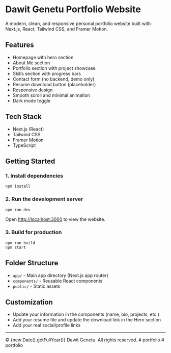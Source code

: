 # Dawit Genetu Portfolio Website

A modern, clean, and responsive personal portfolio website built with Next.js, React, Tailwind CSS, and Framer Motion.

## Features
- Homepage with hero section
- About Me section
- Portfolio section with project showcase
- Skills section with progress bars
- Contact form (no backend, demo only)
- Resume download button (placeholder)
- Responsive design
- Smooth scroll and minimal animation
- Dark mode toggle

## Tech Stack
- Next.js (React)
- Tailwind CSS
- Framer Motion
- TypeScript

## Getting Started

### 1. Install dependencies

```
npm install
```

### 2. Run the development server

```
npm run dev
```

Open [http://localhost:3000](http://localhost:3000) to view the website.

### 3. Build for production

```
npm run build
npm start
```

## Folder Structure

- `app/` - Main app directory (Next.js app router)
- `components/` - Reusable React components
- `public/` - Static assets

## Customization
- Update your information in the components (name, bio, projects, etc.)
- Add your resume file and update the download link in the Hero section
- Add your real social/profile links

---

© {new Date().getFullYear()} Dawit Genetu. All rights reserved. #   p o r t f o l i o  
 #   p o r t f o l i o  
 